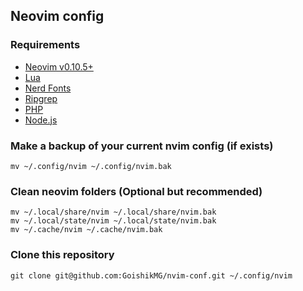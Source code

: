 ## Neovim config 

### Requirements

* [Neovim v0.10.5+](https://github.com/neovim/neovim/releases/tag/stable)
* [Lua](https://www.lua.org/start.html)
* [Nerd Fonts](https://www.nerdfonts.com/font-downloads)
* [Ripgrep](https://github.com/BurntSushi/ripgrep)
* [PHP](https://www.php.net/manual/en/install.php)
* [Node.js](https://nodejs.org/en/download/package-manager)

### Make a backup of your current nvim config (if exists)

```shell
mv ~/.config/nvim ~/.config/nvim.bak
```

### Clean neovim folders (Optional but recommended)

```shell
mv ~/.local/share/nvim ~/.local/share/nvim.bak
mv ~/.local/state/nvim ~/.local/state/nvim.bak
mv ~/.cache/nvim ~/.cache/nvim.bak
```

### Clone this repository

```shell
git clone git@github.com:GoishikMG/nvim-conf.git ~/.config/nvim
```

